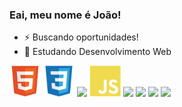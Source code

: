 ### Eai, meu nome é João!
- ⚡ Buscando oportunidades!
- 🌱 Estudando Desenvolvimento Web

<div>
  <img src="https://raw.githubusercontent.com/devicons/devicon/master/icons/html5/html5-original.svg" width="50px">
  <img src="https://raw.githubusercontent.com/devicons/devicon/master/icons/css3/css3-original.svg" width="50px">
  <img src="https://raw.githubusercontent.com/jmnote/z-icons/master/svg/bootstrap.svg" width="50px">
  <img src="https://raw.githubusercontent.com/devicons/devicon/master/icons/javascript/javascript-plain.svg" width="50px">
  <img src="https://cdn.jsdelivr.net/gh/devicons/devicon/icons/react/react-original.svg" width="50px" />
  <img src="https://cdn.jsdelivr.net/gh/devicons/devicon/icons/tailwindcss/tailwindcss-plain.svg" width="50px" />
  <img src="https://cdn.jsdelivr.net/gh/devicons/devicon/icons/mysql/mysql-original.svg" width="50px" />
  <img src="https://raw.githubusercontent.com/jmnote/z-icons/master/svg/git.svg" width="50px">

          
          

</div>
